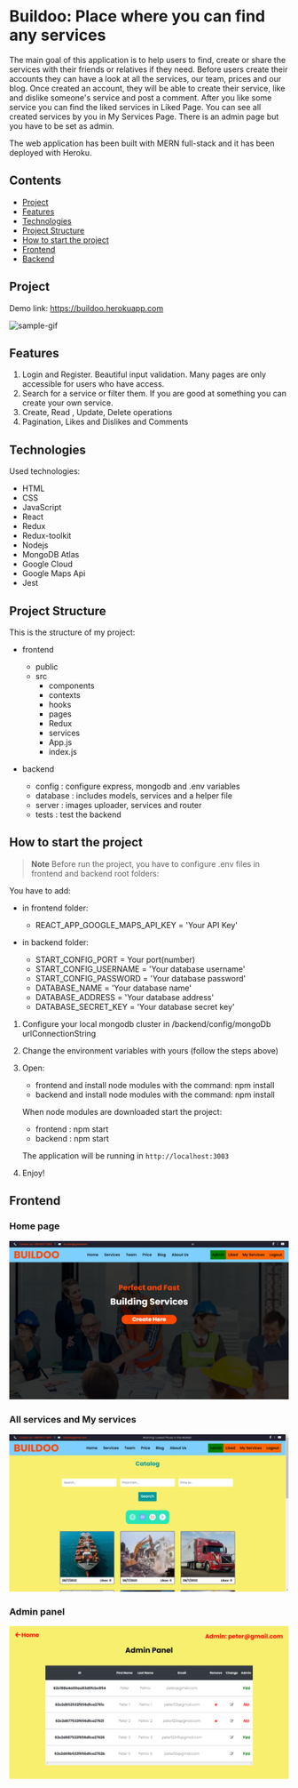 # Buildoo: Place where you can find any services

The main goal of this application is to help users to find, create or share the services with their friends or relatives if they need.
Before users create their accounts they can have a look at all the services, our team, prices and our blog. Once created an account,
they will be able to create their service, like and dislike someone's service and post a comment. After you like some service you can
find the liked services in Liked Page. You can see all created services by you in My Services Page. There is an admin page but you have to
be set as admin.

The web application has been built with MERN full-stack and it has been deployed with Heroku.

## Contents

-   [Project](#Project)
-   [Features](#Features)
-   [Technologies](#Technologies)
-   [Project Structure](#Project-Structure)
-   [How to start the project](#How-to-start-the-project)
-   [Frontend](#Frontend)
-   [Backend](#Backend)

## Project

Demo link: https://buildoo.herokuapp.com

![sample-gif](README/sample-gif.gif)

## Features

1. Login and Register. Beautiful input validation. Many pages are only accessible for users who have access.
2. Search for a service or filter them. If you are good at something you can create your own service.
3. Create, Read , Update, Delete operations
4. Pagination, Likes and Dislikes and Comments

## Technologies

Used technologies:

-   HTML
-   CSS
-   JavaScript
-   React
-   Redux
-   Redux-toolkit
-   Nodejs
-   MongoDB Atlas
-   Google Cloud
-   Google Maps Api
-   Jest

## Project Structure

This is the structure of my project:

-   frontend
    -   public
    -   src
        -   components
        -   contexts
        -   hooks
        -   pages
        -   Redux
        -   services
        -   App.js
        -   index.js

-   backend
    -   config : configure express, mongodb and .env variables
    -   database : includes models, services and a helper file
    -   server : images uploader, services and router
    -   tests : test the backend

## How to start the project

> **Note**
Before run the project, you have to configure .env files in frontend and backend root folders:

You have to add:
- in frontend folder:
    - REACT_APP_GOOGLE_MAPS_API_KEY = 'Your API Key'
    
- in backend folder:
    - START_CONFIG_PORT = Your port(number)
    - START_CONFIG_USERNAME = 'Your database username'
    - START_CONFIG_PASSWORD = 'Your database password'
    - DATABASE_NAME = 'Your database name'
    - DATABASE_ADDRESS = 'Your database address'
    - DATABASE_SECRET_KEY = 'Your database secret key'

1. Configure your local mongodb cluster in /backend/config/mongoDb urlConnectionString

2. Change the environment variables with yours (follow the steps above)

3. Open:

    - frontend and install node modules with the command: npm install
    - backend and install node modules with the command: npm install

    When node modules are downloaded start the project:

    - frontend : npm start
    - backend : npm start

    The application will be running in `http://localhost:3003`

4. Enjoy!

## Frontend

### Home page

![home-page](README/Home-page.png)

### All services and My services

![services-page](README/Services-page.png)

### Admin panel

![admin-page](README/Admin-panel.png)
